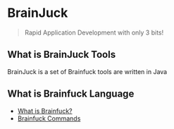 # BrainJuck
> Rapid Application Development with only 3 bits!

## What is BrainJuck Tools
BrainJuck is a set of Brainfuck tools are written in Java

## What is Brainfuck Language
* [What is Brainfuck?](../../../../anars/BrainJuck/wiki/What-is-Brainfuck%3F)
* [Brainfuck Commands](../../../../anars/BrainJuck/wiki/Brainfuck-Commands)
